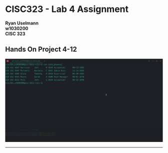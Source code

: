 # CISC323 - Lab 4 Assignment

**Ryan Uselmann**<br>
**w1030200**<br>
**CISC 323**

## Hands On Project 4-12

![Hands on Lab 4-12](lab-media/Project-4-12.gif)

------

